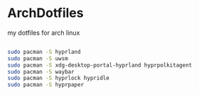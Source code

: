 # ArchDotfiles
my dotfiles for arch linux

```bash

sudo pacman -S hyprland
sudo pacman -S uwsm
sudo pacman -S xdg-desktop-portal-hyprland hyprpolkitagent
sudo pacman -S waybar
sudo pacman -S hyprlock hypridle
sudo pacman -S hyprpaper

```
